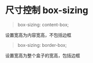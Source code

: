 # 尺寸控制 box-sizing

> box-sizing: content-box;

设置宽高为内容宽高，不包括边框

> box-sizing: border-box;

设置宽高为整个盒子的宽高，包括边框

